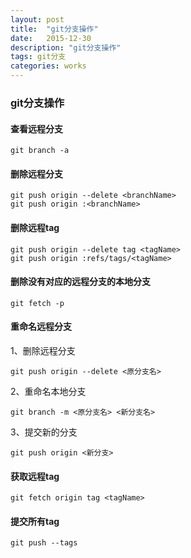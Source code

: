 ```yaml
---
layout: post
title:  "git分支操作"
date:   2015-12-30
description: "git分支操作"
tags: git分支
categories: works
---
```


### git分支操作

#### 查看远程分支
    git branch -a

#### 删除远程分支
    git push origin --delete <branchName>
    git push origin :<branchName>

#### 删除远程tag
    git push origin --delete tag <tagName>
    git push origin :refs/tags/<tagName>

#### 删除没有对应的远程分支的本地分支
    git fetch -p

#### 重命名远程分支

1、删除远程分支

    git push origin --delete <原分支名>

2、重命名本地分支

    git branch -m <原分支名> <新分支名>

3、提交新的分支

    git push origin <新分支>

#### 获取远程tag
    git fetch origin tag <tagName>

#### 提交所有tag
    git push --tags
